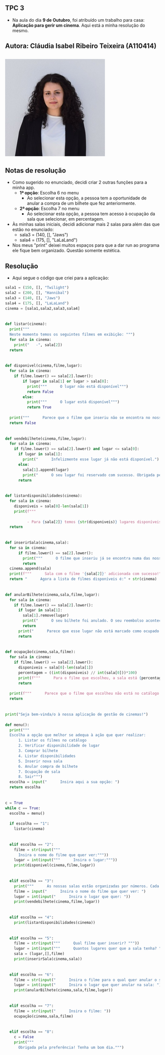 **TPC 3**
-
- Na aula do dia **9 de Outubro**, foi atribuído um trabalho para casa: **Aplicação para gerir um cinema**. Aqui está a minha resolução do mesmo.

Autora: Cláudia Isabel Ribeiro Teixeira **(A110414)**
- 
![image](https://github.com/ClaudiaTeixeiraa/ATP2025/blob/50853c9a0b9cb98c9196bc095d8ef1134162d2fd/foto%20formal.jpg)
-
**Notas de resolução**
-
- Como sugerido no enunciado, decidi criar 2 outras funções para a minha app.
    - **1ª opção**: Escolha 6 no menu
        - Ao selecionar esta opção, a pessoa tem a oportunidade de anular a compra de um bilhete que fez anteriormente.
    - **2ª opção**: Escolha 7 no menu
        - Ao selecionar esta opção, a pessoa tem acesso à ocupação da sala que selecionar, em percentagem.
- Às minhas salas iniciais, decidi adicionar mais 2 salas para além das que estão no enunciado:
    - sala3 = (140, [], "Jaws")
    - sala4 = (175, [], "LaLaLand")
- Nos meus "print" deixei muitos espaços para que a dar run ao programa ele fique bem organizado. Questão somente estética.

Resolução
-
- Aqui segue o código que criei para a aplicação:
```python
sala1 = (150, [], "Twilight")
sala2 = (200, [], "Hannibal")
sala3 = (140, [], "Jaws")
sala4 = (175, [], "LaLaLand")
cinema = [sala1,sala2,sala3,sala4]


def listar(cinema):
  print("""
  Neste momento temos os seguintes filmes em exibição: """)
  for sala in cinema:
    print("   -", sala[2])
  return


def disponivel(cinema,filme,lugar):
  for sala in cinema:
    if filme.lower() == sala[2].lower():
        if lugar in sala[1] or lugar > sala[0]:
          print("""      O lugar não está disponível""")
          return False 
        else:
          print("""      O lugar está disponível""")
          return True 

  print("""      Parece que o filme que inseriu não se encontra no nosso sistema. Tente novamente.""")
  return False 


def vendebilhete(cinema,filme,lugar):
  for sala in cinema:
    if filme.lower() == sala[2].lower() and lugar <= sala[0]:
      if lugar in sala[1]:
        print("      Infelizmente esse lugar já não está disponível.")
      else:
        sala[1].append(lugar)
        print("      O seu lugar foi reservado com sucesso. Obrigada pela preferência.")
      return


def listardisponibilidades(cinema):
  for sala in cinema:
    disponiveis = sala[0]-len(sala[1])
    print(f"""   
                
          - Para {sala[2]} temos {str(disponiveis)} lugares disponíveis.""")
  return


def inserirSala(cinema,sala):
  for sa in cinema:
      if filme.lower() == sa[2].lower():
        print("""      O filme que inseriu já se encontra numa das nossas salas.""")
        return
  cinema.append(sala)
  print(f"""      Sala com o filme '{sala[2]}' adicionada com sucesso!""")
  return "      Agora a lista de filmes disponíveis é:" + str(cinema)


def anularBilhete(cinema,sala,filme,lugar):
  for sala in cinema:
    if filme.lower() == sala[2].lower():
      if lugar in sala[1]:
        sala[1].remove(lugar)
        print("      O seu bilhete foi anulado. O seu reembolso acontecerá dentro de momentos.")
        return 
      print("      Parece que esse lugar não está marcado como ocupado. Verifique o seu bilhete novamente.")
      return


def ocupação(cinema,sala,filme):
  for sala in cinema:
    if filme.lower() == sala[2].lower(): 
      disponiveis = sala[0]-len(sala[1])
      percentagem = ((int(disponiveis) // int(sala[0]))*100)
      print(f"""      Para o filme que escolheu, a sala está {percentagem}% ocupada.""")
      return 

  print(f"""      Parece que o filme que escolheu não está no catálogo.""")
  return


print("Seja bem-vinda/o à nossa aplicação de gestão de cinemas!")

def menu():
  print("""
  Escolha a opção que melhor se adequa à ação que quer realizar:
      1. Listar os filmes no catálogo
      2. Verificar disponibilidade de lugar
      3. Comprar bilhete
      4. Listar disponibilidades
      5. Inserir nova sala
      6. Anular compra de bilhete
      7. Ocupação de sala
      8. Sair""")
  escolha = input("      Insira aqui a sua opção: ")
  return escolha


c = True
while c == True:
  escolha = menu()

  if escolha == "1":
    listar(cinema)


  elif escolha == "2":
    filme = str(input("""      
      Insira o nome do filme que quer ver:"""))
    lugar = int(input("""      Insira o lugar:"""))
    print(disponivel(cinema,filme,lugar))


  elif escolha == "3":
    print("""      As nossas salas estão organizadas por números. Cada sala tem um número limitado de lugares.""")
    filme = input("      Insira o nome do filme que quer ver: ")
    lugar = int(input("      Insira o lugar que quer: "))
    print(vendebilhete(cinema,filme,lugar))


  elif escolha == "4":
    print(listardisponibilidades(cinema))
  

  elif escolha == "5":
    filme = str(input("""      Qual filme quer inserir? """))
    lugar = int(input("""      Quantos lugares quer que a sala tenha? """))
    sala = (lugar,[],filme)
    print(inserirSala(cinema,sala))

  
  elif escolha == "6":
    filme = str(input("      Insira o filme para o qual quer anular o seu bilhete: "))
    lugar = int(input("      Insira o lugar que quer anular na sala: "))
    print(anularBilhete(cinema,sala,filme,lugar))


  elif escolha == "7":
    filme = str(input("      Insira o filme: "))
    ocupação(cinema,sala,filme)
    

  elif escolha == "8":
    c = False
    print("""      
      Obrigada pela preferência! Tenha um bom dia.""")
```
